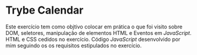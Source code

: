 # Trybe Calendar

Este exercício tem como objtivo colocar em prática o que foi visito sobre DOM, seletores, manipulação de elementos HTML e Eventos em *JavaScript*. 
HTML e CSS cedidos no exercício. Código *JavaScript* desenvolvido por mim seguindo os os requisitos estipulados no exercício.
